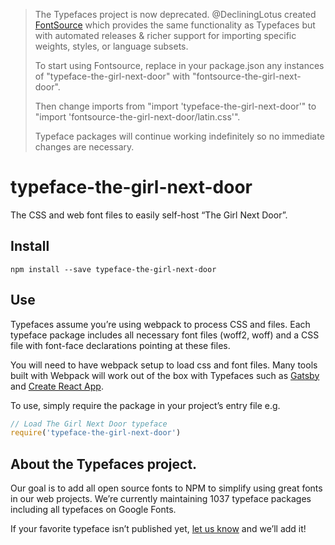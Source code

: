 >The Typefaces project is now deprecated. @DecliningLotus created
[FontSource](https://github.com/fontsource/fontsource) which provides the
same functionality as Typefaces but with automated releases & richer
support for importing specific weights, styles, or language subsets.
>
>To start using Fontsource, replace in your package.json any instances of
"typeface-the-girl-next-door" with "fontsource-the-girl-next-door".
>
> Then change imports from "import 'typeface-the-girl-next-door'" to "import 'fontsource-the-girl-next-door/latin.css'".
>
>Typeface packages will continue working indefinitely so no immediate
>changes are necessary.

# typeface-the-girl-next-door

The CSS and web font files to easily self-host “The Girl Next Door”.

## Install

`npm install --save typeface-the-girl-next-door`

## Use

Typefaces assume you’re using webpack to process CSS and files. Each typeface
package includes all necessary font files (woff2, woff) and a CSS file with
font-face declarations pointing at these files.

You will need to have webpack setup to load css and font files. Many tools built
with Webpack will work out of the box with Typefaces such as [Gatsby](https://github.com/gatsbyjs/gatsby)
and [Create React App](https://github.com/facebookincubator/create-react-app).

To use, simply require the package in your project’s entry file e.g.

```javascript
// Load The Girl Next Door typeface
require('typeface-the-girl-next-door')
```

## About the Typefaces project.

Our goal is to add all open source fonts to NPM to simplify using great fonts in
our web projects. We’re currently maintaining 1037 typeface packages
including all typefaces on Google Fonts.

If your favorite typeface isn’t published yet, [let us know](https://github.com/KyleAMathews/typefaces)
and we’ll add it!
